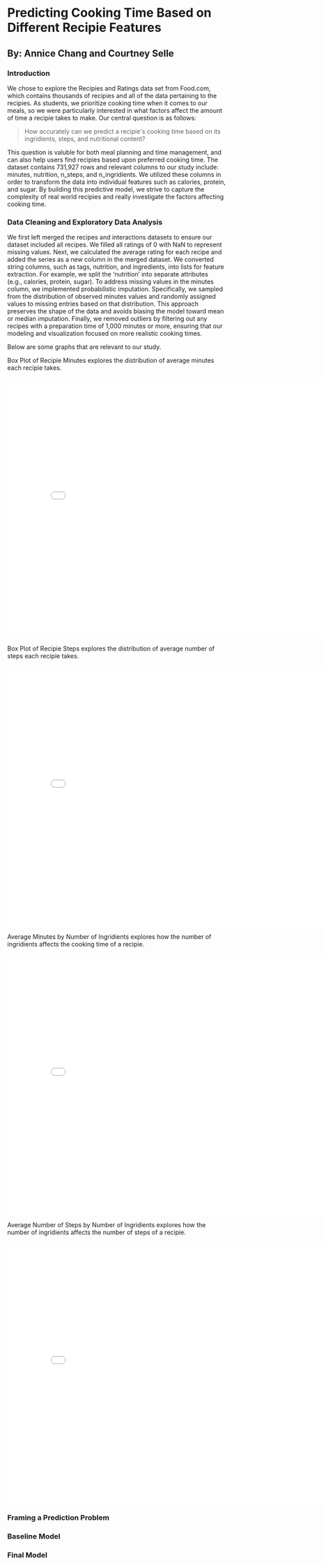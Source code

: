 # Predicting Cooking Time Based on Different Recipie Features 
## By: Annice Chang and Courtney Selle
### Introduction 
We chose to explore the Recipies and Ratings data set from Food.com, which contains thousands of recipies and all of the data pertaining to the recipies. As students, we prioritize cooking time when it comes to our meals, so we were particularly interested in what factors affect the amount of time a recipie takes to make. Our central question is as follows: 
> How accurately can we predict a recipie's cooking time based on its ingridients, steps, and nutritional content?

This question is valuble for both meal planning and time management, and can also help users find recipies based upon preferred cooking time. The dataset contains 731,927 rows and relevant columns to our study include: minutes, nutrition, n_steps, and n_ingridients. We utilized these columns in order to transform the data into individual features such as calories, protein, and sugar. By building this predictive model, we strive to capture the complexity of real world recipies and really investigate the factors affecting cooking time. 

### Data Cleaning and Exploratory Data Analysis
We first left merged the recipes and interactions datasets to ensure our dataset included all recipes. We filled all ratings of 0 with NaN to represent missing values. Next, we calculated the average rating for each recipe and added the series as a new column in the merged dataset. We converted string columns, such as tags, nutrition, and ingredients, into lists for feature extraction. For example, we split the ‘nutrition’ into separate attributes (e.g., calories, protein, sugar). To address missing values in the minutes column, we implemented probabilistic imputation. Specifically, we sampled from the distribution of observed minutes values and randomly assigned values to missing entries based on that distribution. This approach preserves the shape of the data and avoids biasing the model toward mean or median imputation. Finally, we removed outliers by filtering out any recipes with a preparation time of 1,000 minutes or more, ensuring that our modeling and visualization focused on more realistic cooking times.

Below are some graphs that are relevant to our study. 

Box Plot of Recipie Minutes explores the distribution of average minutes each recipie takes. 
<iframe
 src="univariate1.html"
 width="800"
 height="600"
 frameborder="0"
 ></iframe>

Box Plot of Recipie Steps explores the distribution of average number of steps each recipie takes. 
 <iframe
 src="univariate2.html"
 width="800"
 height="600"
 frameborder="0"
 ></iframe>

Average Minutes by Number of Ingridients explores how the number of ingridients affects the cooking time of a recipie. 
 <iframe
 src="bivariate1.html"
 width="800"
 height="600"
 frameborder="0"
 ></iframe>

Average Number of Steps by Number of Ingridients explores how the number of ingridients affects the number of steps of a recipie.
 <iframe
 src="bivariate2.html"
 width="800"
 height="600"
 frameborder="0"
 ></iframe>
 
### Framing a Prediction Problem

### Baseline Model

### Final Model 
